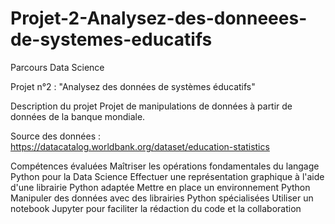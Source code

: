 # Projet-2-Analysez-des-donneees-de-systemes-educatifs

Parcours Data Science

Projet n°2 : "Analysez des données de systèmes éducatifs"

Description du projet
Projet de manipulations de données à partir de données de la banque mondiale.

Source des données : https://datacatalog.worldbank.org/dataset/education-statistics

Compétences évaluées
Maîtriser les opérations fondamentales du langage Python pour la Data Science
Effectuer une représentation graphique à l'aide d'une librairie Python adaptée
Mettre en place un environnement Python
Manipuler des données avec des librairies Python spécialisées
Utiliser un notebook Jupyter pour faciliter la rédaction du code et la collaboration
